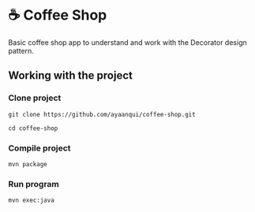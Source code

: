 # ☕ Coffee Shop
Basic coffee shop app to understand and work with the Decorator design pattern.

## Working with the project

### Clone project

```
git clone https://github.com/ayaanqui/coffee-shop.git
```
```
cd coffee-shop
```

### Compile project

```
mvn package
```

### Run program
```
mvn exec:java
```